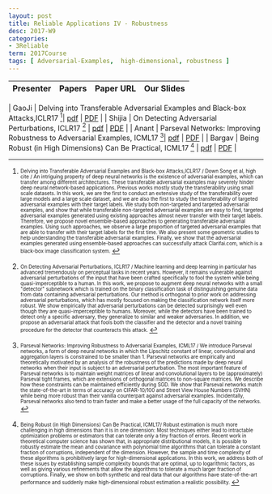 ```yaml
---
layout: post
title: Reliable Applications IV - Robustness 
desc: 2017-W9
categories:
- 3Reliable
term: 2017Course
tags: [ Adversarial-Examples,  high-dimensional, robustness ]
---
```




| Presenter | Papers | Paper URL| Our Slides |
| -----: | ---------------------------: | :----- | :----- |
<!--header-->
| GaoJi | Delving into Transferable Adversarial Examples and Black-box Attacks,ICLR17  [^1]| [pdf](https://arxiv.org/abs/1611.02770) | [PDF]({{site.baseurl}}/talks/20171019-Ji.pdf) |
| Shijia | On Detecting Adversarial Perturbations, ICLR17 [^2] | [pdf](https://arxiv.org/abs/1702.04267) | [PDF]({{site.baseurl}}/talks/20171019-Shijia.pdf) |
| Anant | Parseval Networks: Improving Robustness to Adversarial Examples, ICML17 [^3]| [pdf](https://arxiv.org/abs/1704.08847) | [PDF]({{site.baseurl}}/talks/20171019-Anant.pdf) |
| Bargav | Being Robust (in High Dimensions) Can Be Practical, ICML17 [^4] | [pdf](https://arxiv.org/abs/1703.00893) | [PDF]({{site.baseurl}}/talks/20171019-Bargav.pdf) |

<!--excerpt.start-->

[^1]: <sub><sup> Delving into Transferable Adversarial Examples and Black-box Attacks,ICLR17 / Down Song et al, high cite / An intriguing property of deep neural networks is the existence of adversarial examples, which can transfer among different architectures. These transferable adversarial examples may severely hinder deep neural network-based applications. Previous works mostly study the transferability using small scale datasets. In this work, we are the first to conduct an extensive study of the transferability over large models and a large scale dataset, and we are also the first to study the transferability of targeted adversarial examples with their target labels. We study both non-targeted and targeted adversarial examples, and show that while transferable non-targeted adversarial examples are easy to find, targeted adversarial examples generated using existing approaches almost never transfer with their target labels. Therefore, we propose novel ensemble-based approaches to generating transferable adversarial examples. Using such approaches, we observe a large proportion of targeted adversarial examples that are able to transfer with their target labels for the first time. We also present some geometric studies to help understanding the transferable adversarial examples. Finally, we show that the adversarial examples generated using ensemble-based approaches can successfully attack Clarifai.com, which is a black-box image classification system. </sup></sub>



[^2]: <sub><sup>  On Detecting Adversarial Perturbations, ICLR17 / Machine learning and deep learning in particular has advanced tremendously on perceptual tasks in recent years. However, it remains vulnerable against adversarial perturbations of the input that have been crafted specifically to fool the system while being quasi-imperceptible to a human. In this work, we propose to augment deep neural networks with a small "detector" subnetwork which is trained on the binary classification task of distinguishing genuine data from data containing adversarial perturbations. Our method is orthogonal to prior work on addressing adversarial perturbations, which has mostly focused on making the classification network itself more robust. We show empirically that adversarial perturbations can be detected surprisingly well even though they are quasi-imperceptible to humans. Moreover, while the detectors have been trained to detect only a specific adversary, they generalize to similar and weaker adversaries. In addition, we propose an adversarial attack that fools both the classifier and the detector and a novel training procedure for the detector that counteracts this attack. </sup></sub>


[^3]: <sub><sup> Parseval Networks: Improving Robustness to Adversarial Examples, ICML17  / We introduce Parseval networks, a form of deep neural networks in which the Lipschitz constant of linear, convolutional and aggregation layers is constrained to be smaller than 1. Parseval networks are empirically and theoretically motivated by an analysis of the robustness of the predictions made by deep neural networks when their input is subject to an adversarial perturbation. The most important feature of Parseval networks is to maintain weight matrices of linear and convolutional layers to be (approximately) Parseval tight frames, which are extensions of orthogonal matrices to non-square matrices. We describe how these constraints can be maintained efficiently during SGD. We show that Parseval networks match the state-of-the-art in terms of accuracy on CIFAR-10/100 and Street View House Numbers (SVHN) while being more robust than their vanilla counterpart against adversarial examples. Incidentally, Parseval networks also tend to train faster and make a better usage of the full capacity of the networks. </sup></sub>



[^4]: <sub><sup>  Being Robust (in High Dimensions) Can Be Practical, ICML17/ Robust estimation is much more challenging in high dimensions than it is in one dimension: Most techniques either lead to intractable optimization problems or estimators that can tolerate only a tiny fraction of errors. Recent work in theoretical computer science has shown that, in appropriate distributional models, it is possible to robustly estimate the mean and covariance with polynomial time algorithms that can tolerate a constant fraction of corruptions, independent of the dimension. However, the sample and time complexity of these algorithms is prohibitively large for high-dimensional applications. In this work, we address both of these issues by establishing sample complexity bounds that are optimal, up to logarithmic factors, as well as giving various refinements that allow the algorithms to tolerate a much larger fraction of corruptions. Finally, we show on both synthetic and real data that our algorithms have state-of-the-art performance and suddenly make high-dimensional robust estimation a realistic possibility.  </sup></sub>
